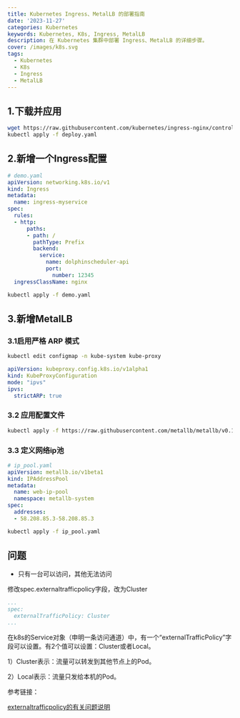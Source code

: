 ```yaml
---
title: Kubernetes Ingress、MetalLB 的部署指南
date: '2023-11-27'
categories: Kubernetes
keywords: Kubernetes, K8s, Ingress, MetalLB
description: 在 Kubernetes 集群中部署 Ingress、MetalLB 的详细步骤。
cover: /images/k8s.svg
tags:
  - Kubernetes 
  - K8s
  - Ingress 
  - MetalLB
---
```

## 1.下载并应用
```bash
wget https://raw.githubusercontent.com/kubernetes/ingress-nginx/controller-v1.x.x/deploy/static/provider/cloud/deploy.yaml
kubectl apply -f deploy.yaml
```

## 2.新增一个Ingress配置

```yaml
# demo.yaml
apiVersion: networking.k8s.io/v1
kind: Ingress
metadata:
  name: ingress-myservice
spec:
  rules:
  - http:
      paths:
      - path: /
        pathType: Prefix
        backend:
          service:
            name: dolphinscheduler-api
            port:
              number: 12345
  ingressClassName: nginx

```

```bash
kubectl apply -f demo.yaml
```

## 3.新增MetalLB

### 3.1启用严格 ARP 模式

```bash
kubectl edit configmap -n kube-system kube-proxy
```

```yaml
apiVersion: kubeproxy.config.k8s.io/v1alpha1
kind: KubeProxyConfiguration
mode: "ipvs"
ipvs:
  strictARP: true
```

### 3.2 应用配置文件

```bash
kubectl apply -f https://raw.githubusercontent.com/metallb/metallb/v0.13.12/config/manifests/metallb-native.yaml
```

### 3.3 定义网络ip池

```yaml
# ip_pool.yaml
apiVersion: metallb.io/v1beta1
kind: IPAddressPool
metadata:
  name: web-ip-pool
  namespace: metallb-system
spec:
  addresses:
  - 58.208.85.3-58.208.85.3
```

```bash
kubectl apply -f ip_pool.yaml
```



## 问题

- 只有一台可以访问，其他无法访问

修改spec.externaltrafficpolicy字段，改为Cluster

```yaml
...
spec:
  externalTrafficPolicy: Cluster
...
```

在k8s的Service对象（申明一条访问通道）中，有一个“externalTrafficPolicy”字段可以设置。有2个值可以设置：Cluster或者Local。

1）Cluster表示：流量可以转发到其他节点上的Pod。

2）Local表示：流量只发给本机的Pod。



参考链接：

[externaltrafficpolicy的有关问题说明 ](https://www.cnblogs.com/zisefeizhu/p/13262239.html)
